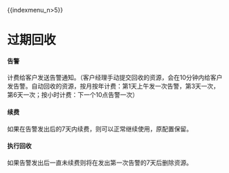 {{indexmenu_n>5}}

# 过期回收

#### 告警

计费给客户发送告警通知。（客户经理手动提交回收的资源，会在10分钟内给客户发告警。自动回收的资源，按月按年计费：第1天上午发一次告警，第3天一次，第6天一次；按小时计费：下一个10点告警一次）

#### 续费

如果在告警发出后的7天内续费，则可以正常继续使用，原配置保留。

#### 执行回收

如果告警发出后一直未续费则将在发出第一次告警的7天后删除资源。
